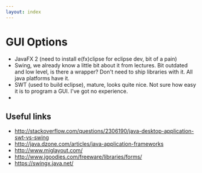```yaml
---
layout: index
---
```


# GUI Options

* JavaFX 2 (need to install e(fx)clipse for eclipse dev, bit of a pain)
* Swing, we already know  a little bit about it from lectures. Bit outdated and
  low level, is there a wrapper? Don't need to ship libraries with it. All java
  platforms have it.
* SWT (used to build eclipse), mature, looks quite nice. Not sure how easy it is
  to program a GUI. I've got no experience.
* 

## Useful links
* http://stackoverflow.com/questions/2306190/java-desktop-application-swt-vs-swing
* http://java.dzone.com/articles/java-application-frameworks
* http://www.miglayout.com/
* http://www.jgoodies.com/freeware/libraries/forms/
* https://swingx.java.net/
